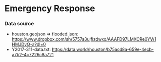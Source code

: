 # Emergency Response

### Data source
- houston.geojson => flooded.json: https://www.dropbox.com/sh/5757a3ujflzdwxo/AAAFD97LMXCRe0YW1HMJDvQ-a?dl=0
- Y2017-311-data.txt: https://data.world/houston/b75acd8a-659e-4ecb-a7b2-4c7226c8a721